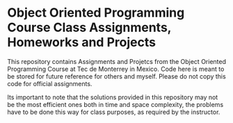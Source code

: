 # Object Oriented Programming Course Class Assignments, Homeworks and Projects

This repository contains Assignments and Projetcs from the Object Oriented Programming Course at Tec de Monterrey in Mexico.
Code here is meant to be stored for future reference for others and myself. Please do not copy this code for official assignments.

Its important to note that the solutions provided in this repository may not be the most efficient ones both in time and space complexity, the problems have to be done this way for class purposes, as required by the instructor.


